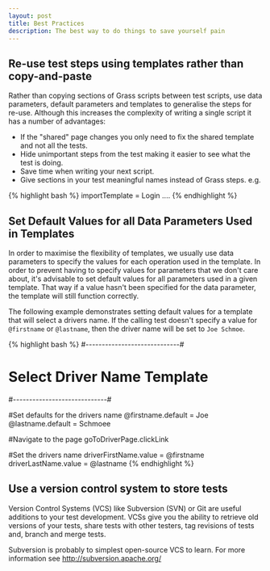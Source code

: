 ```yaml
---
layout: post
title: Best Practices
description: The best way to do things to save yourself pain
---
```


## Re-use test steps using templates rather than copy-and-paste

Rather than copying sections of Grass scripts between test scripts, use data parameters, default parameters  and templates to generalise the steps for re-use. Although this increases the complexity of writing a single script it has a number of advantages:

* If the "shared" page changes you only need to fix the shared template and not all the tests.
* Hide unimportant steps from the test making it easier to see what the test is doing.
* Save time when writing your next script.
* Give sections in your test meaningful names instead of Grass steps. e.g.

{% highlight bash %}
importTemplate  = Login
....
{% endhighlight %}

## Set Default Values for all Data Parameters Used in Templates

In order to maximise the flexibility of templates, we usually use data parameters to specify the values for each operation used in the template. In order to prevent having to specify values for parameters that we don't care about, it's advisable to set default values for all parameters used in a given template. That way if a value hasn't been specified for the data parameter, the template will still function correctly.

The following example demonstrates setting default values for a template that will select a drivers name. If the calling test doesn't specify a value for ``@firstname`` or ``@lastname``, then the driver name will be set to ``Joe Schmoe``.

{% highlight bash %}
#-----------------------------#
# Select Driver Name Template #
#-----------------------------#

#Set defaults for the drivers name
@firstname.default = Joe
@lastname.default = Schmoee

#Navigate to the page
goToDriverPage.clickLink

#Set the drivers name
driverFirstName.value = @firstname
driverLastName.value = @lastname
{% endhighlight %}

## Use a version control system to store tests

Version Control Systems (VCS) like Subversion (SVN) or Git are useful additions to your test development. VCSs give you the ability to retrieve old versions of your tests, share tests with other testers, tag revisions of tests and, branch and merge tests.

Subversion is probably to simplest open-source VCS to learn. For more information see http://subversion.apache.org/
